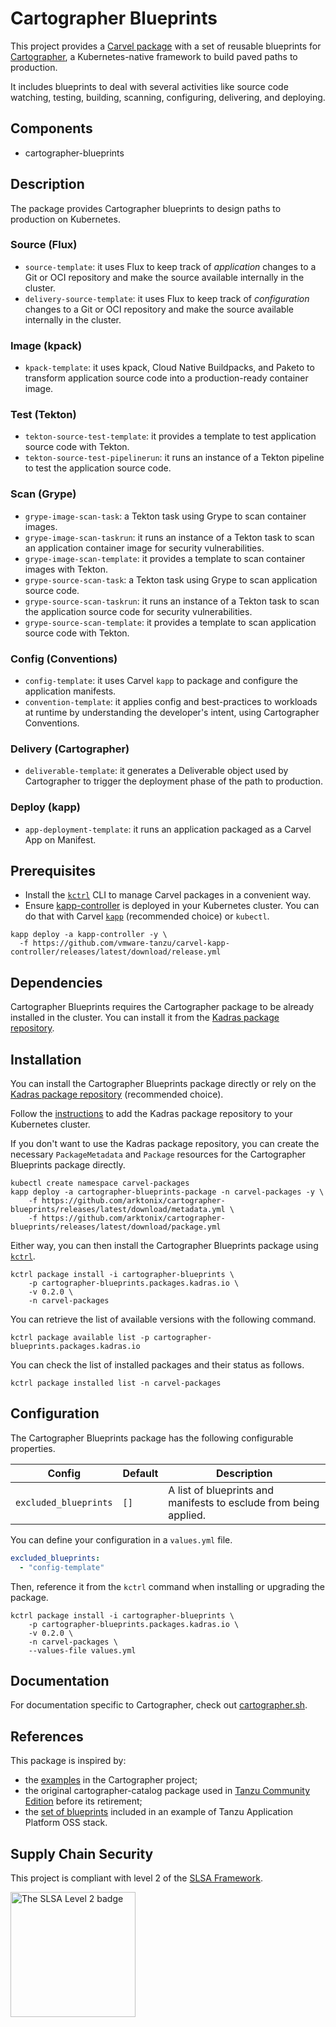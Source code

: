 # Cartographer Blueprints

This project provides a [Carvel package](https://carvel.dev/kapp-controller/docs/latest/packaging) with a set of reusable blueprints for [Cartographer](https://cartographer.sh), a Kubernetes-native framework to build paved paths to production. 

It includes blueprints to deal with several activities like source code watching, testing, building, scanning, configuring, delivering, and deploying. 

## Components

* cartographer-blueprints

## Description

The package provides Cartographer blueprints to design paths to production on Kubernetes.

### Source (Flux)

* `source-template`: it uses Flux to keep track of _application_ changes to a Git or OCI repository
and make the source available internally in the cluster.
* `delivery-source-template`: it uses Flux to keep track of _configuration_ changes to a Git or OCI
repository and make the source available internally in the cluster.

### Image (kpack)

* `kpack-template`: it uses kpack, Cloud Native Buildpacks, and Paketo to transform application
source code into a production-ready container image.

### Test (Tekton)

* `tekton-source-test-template`: it provides a template to test application source code with Tekton.
* `tekton-source-test-pipelinerun`: it runs an instance of a Tekton pipeline to test
the application source code.

### Scan (Grype)

* `grype-image-scan-task`: a Tekton task using Grype to scan container images.
* `grype-image-scan-taskrun`: it runs an instance of a Tekton task to scan
an application container image for security vulnerabilities.
* `grype-image-scan-template`: it provides a template to scan container images with Tekton.
* `grype-source-scan-task`: a Tekton task using Grype to scan application source code.
* `grype-source-scan-taskrun`: it runs an instance of a Tekton task to scan
the application source code for security vulnerabilities.
* `grype-source-scan-template`: it provides a template to scan application source code with Tekton.

### Config (Conventions)

* `config-template`: it uses Carvel `kapp` to package and configure the application manifests.
* `convention-template`: it applies config and best-practices to workloads at runtime by understanding the developer's intent, using Cartographer Conventions.

### Delivery (Cartographer)

* `deliverable-template`: it generates a Deliverable object used by Cartographer to trigger the deployment
phase of the path to production.

### Deploy (kapp)

* `app-deployment-template`: it runs an application packaged as a Carvel App on Manifest.

## Prerequisites

* Install the [`kctrl`](https://carvel.dev/kapp-controller/docs/latest/install/#installing-kapp-controller-cli-kctrl) CLI to manage Carvel packages in a convenient way.
* Ensure [kapp-controller](https://carvel.dev/kapp-controller) is deployed in your Kubernetes cluster. You can do that with Carvel
[`kapp`](https://carvel.dev/kapp/docs/latest/install) (recommended choice) or `kubectl`.

```shell
kapp deploy -a kapp-controller -y \
  -f https://github.com/vmware-tanzu/carvel-kapp-controller/releases/latest/download/release.yml
```

## Dependencies

Cartographer Blueprints requires the Cartographer package to be already installed in the cluster. You can install it from the [Kadras package repository](https://github.com/arktonix/kadras-packages).

## Installation

You can install the Cartographer Blueprints package directly or rely on the [Kadras package repository](https://github.com/arktonix/kadras-packages)
(recommended choice).

Follow the [instructions](https://github.com/arktonix/kadras-packages) to add the Kadras package repository to your Kubernetes cluster.

If you don't want to use the Kadras package repository, you can create the necessary `PackageMetadata` and
`Package` resources for the Cartographer Blueprints package directly.

```shell
kubectl create namespace carvel-packages
kapp deploy -a cartographer-blueprints-package -n carvel-packages -y \
    -f https://github.com/arktonix/cartographer-blueprints/releases/latest/download/metadata.yml \
    -f https://github.com/arktonix/cartographer-blueprints/releases/latest/download/package.yml
```

Either way, you can then install the Cartographer Blueprints package using [`kctrl`](https://carvel.dev/kapp-controller/docs/latest/install/#installing-kapp-controller-cli-kctrl).

```shell
kctrl package install -i cartographer-blueprints \
    -p cartographer-blueprints.packages.kadras.io \
    -v 0.2.0 \
    -n carvel-packages
```

You can retrieve the list of available versions with the following command.

```shell
kctrl package available list -p cartographer-blueprints.packages.kadras.io
```

You can check the list of installed packages and their status as follows.

```shell
kctrl package installed list -n carvel-packages
```

## Configuration

The Cartographer Blueprints package has the following configurable properties.

| Config | Default | Description |
|-------|-------------------|-------------|
| `excluded_blueprints` | `[]` | A list of blueprints and manifests to esclude from being applied. |

You can define your configuration in a `values.yml` file.

```yaml
excluded_blueprints:
  - "config-template"
```

Then, reference it from the `kctrl` command when installing or upgrading the package.

```shell
kctrl package install -i cartographer-blueprints \
    -p cartographer-blueprints.packages.kadras.io \
    -v 0.2.0 \
    -n carvel-packages \
    --values-file values.yml
```

## Documentation

For documentation specific to Cartographer, check out [cartographer.sh](https://cartographer.sh).

## References

This package is inspired by:

* the [examples](https://github.com/vmware-tanzu/cartographer/tree/main/examples) in the Cartographer project;
* the original cartographer-catalog package used in [Tanzu Community Edition](https://github.com/vmware-tanzu/community-edition) before its retirement;
* the [set of blueprints](https://github.com/vrabbi/tap-oss/tree/main/packages/ootb-supply-chains) included in an example of Tanzu Application Platform OSS stack.

## Supply Chain Security

This project is compliant with level 2 of the [SLSA Framework](https://slsa.dev).

<img src="https://slsa.dev/images/SLSA-Badge-full-level2.svg" alt="The SLSA Level 2 badge" width=200>
